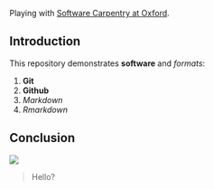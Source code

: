 Playing with [Software Carpentry at Oxford](http://jule32.github.io/2016-07-12-Oxford).

## Introduction

This repository demonstrates **software** and _formats_:

1. **Git**
1. **Github**
1. _Markdown_
1. _Rmarkdown_

## Conclusion

![](https://octodex.github.com/images/labtocat.png)

> Hello?
